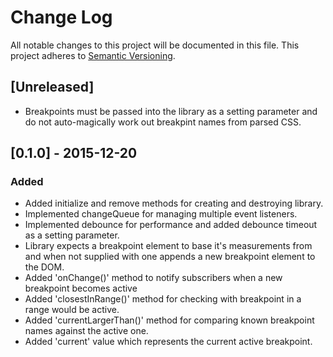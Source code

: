 # Change Log
All notable changes to this project will be documented in this file.
This project adheres to [Semantic Versioning](http://semver.org/).

## [Unreleased]
- Breakpoints must be passed into the library as a setting parameter and do not auto-magically work out breakpint names from parsed CSS.

## [0.1.0] - 2015-12-20
### Added
- Added initialize and remove methods for creating and destroying library.
- Implemented changeQueue for managing multiple event listeners.
- Implemented debounce for performance and added debounce timeout as a setting parameter.
- Library expects a breakpoint element to base it's measurements from and when not supplied with one appends a new breakpoint element to the DOM.
- Added 'onChange()' method to notify subscribers when a new breakpoint becomes active
- Added 'closestInRange()' method for checking with breakpoint in a range would be active.
- Added 'currentLargerThan()' method for comparing known breakpoint names against the active one.
- Added 'current' value which represents the current active breakpoint.